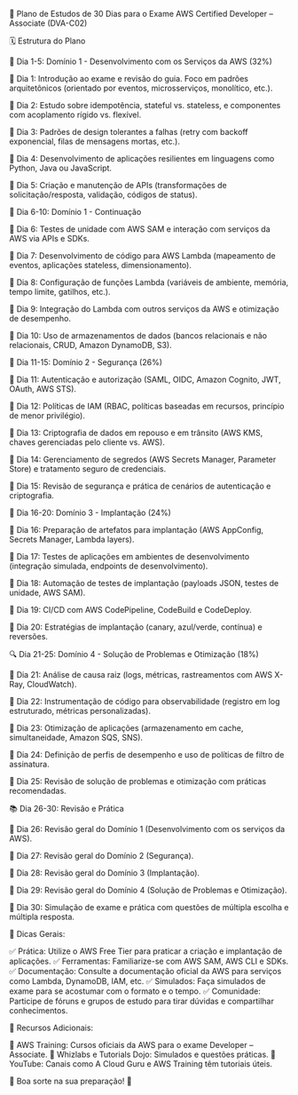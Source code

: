 📘 Plano de Estudos de 30 Dias para o Exame AWS Certified Developer – Associate (DVA-C02)

🗓️ Estrutura do Plano

📌 Dia 1-5: Domínio 1 - Desenvolvimento com os Serviços da AWS (32%)

📅 Dia 1: Introdução ao exame e revisão do guia. Foco em padrões arquitetônicos (orientado por eventos, microsserviços, monolítico, etc.).

📅 Dia 2: Estudo sobre idempotência, stateful vs. stateless, e componentes com acoplamento rígido vs. flexível.

📅 Dia 3: Padrões de design tolerantes a falhas (retry com backoff exponencial, filas de mensagens mortas, etc.).

📅 Dia 4: Desenvolvimento de aplicações resilientes em linguagens como Python, Java ou JavaScript.

📅 Dia 5: Criação e manutenção de APIs (transformações de solicitação/resposta, validação, códigos de status).

📌 Dia 6-10: Domínio 1 - Continuação

📅 Dia 6: Testes de unidade com AWS SAM e interação com serviços da AWS via APIs e SDKs.

📅 Dia 7: Desenvolvimento de código para AWS Lambda (mapeamento de eventos, aplicações stateless, dimensionamento).

📅 Dia 8: Configuração de funções Lambda (variáveis de ambiente, memória, tempo limite, gatilhos, etc.).

📅 Dia 9: Integração do Lambda com outros serviços da AWS e otimização de desempenho.

📅 Dia 10: Uso de armazenamentos de dados (bancos relacionais e não relacionais, CRUD, Amazon DynamoDB, S3).

🔐 Dia 11-15: Domínio 2 - Segurança (26%)

📅 Dia 11: Autenticação e autorização (SAML, OIDC, Amazon Cognito, JWT, OAuth, AWS STS).

📅 Dia 12: Políticas de IAM (RBAC, políticas baseadas em recursos, princípio de menor privilégio).

📅 Dia 13: Criptografia de dados em repouso e em trânsito (AWS KMS, chaves gerenciadas pelo cliente vs. AWS).

📅 Dia 14: Gerenciamento de segredos (AWS Secrets Manager, Parameter Store) e tratamento seguro de credenciais.

📅 Dia 15: Revisão de segurança e prática de cenários de autenticação e criptografia.

🚀 Dia 16-20: Domínio 3 - Implantação (24%)

📅 Dia 16: Preparação de artefatos para implantação (AWS AppConfig, Secrets Manager, Lambda layers).

📅 Dia 17: Testes de aplicações em ambientes de desenvolvimento (integração simulada, endpoints de desenvolvimento).

📅 Dia 18: Automação de testes de implantação (payloads JSON, testes de unidade, AWS SAM).

📅 Dia 19: CI/CD com AWS CodePipeline, CodeBuild e CodeDeploy.

📅 Dia 20: Estratégias de implantação (canary, azul/verde, contínua) e reversões.

🔍 Dia 21-25: Domínio 4 - Solução de Problemas e Otimização (18%)

📅 Dia 21: Análise de causa raiz (logs, métricas, rastreamentos com AWS X-Ray, CloudWatch).

📅 Dia 22: Instrumentação de código para observabilidade (registro em log estruturado, métricas personalizadas).

📅 Dia 23: Otimização de aplicações (armazenamento em cache, simultaneidade, Amazon SQS, SNS).

📅 Dia 24: Definição de perfis de desempenho e uso de políticas de filtro de assinatura.

📅 Dia 25: Revisão de solução de problemas e otimização com práticas recomendadas.

📚 Dia 26-30: Revisão e Prática

📅 Dia 26: Revisão geral do Domínio 1 (Desenvolvimento com os serviços da AWS).

📅 Dia 27: Revisão geral do Domínio 2 (Segurança).

📅 Dia 28: Revisão geral do Domínio 3 (Implantação).

📅 Dia 29: Revisão geral do Domínio 4 (Solução de Problemas e Otimização).

📅 Dia 30: Simulação de exame e prática com questões de múltipla escolha e múltipla resposta.

🎯 Dicas Gerais:

✅ Prática: Utilize o AWS Free Tier para praticar a criação e implantação de aplicações.
✅ Ferramentas: Familiarize-se com AWS SAM, AWS CLI e SDKs.
✅ Documentação: Consulte a documentação oficial da AWS para serviços como Lambda, DynamoDB, IAM, etc.
✅ Simulados: Faça simulados de exame para se acostumar com o formato e o tempo.
✅ Comunidade: Participe de fóruns e grupos de estudo para tirar dúvidas e compartilhar conhecimentos.

📌 Recursos Adicionais:

🔹 AWS Training: Cursos oficiais da AWS para o exame Developer – Associate.
🔹 Whizlabs e Tutorials Dojo: Simulados e questões práticas.
🔹 YouTube: Canais como A Cloud Guru e AWS Training têm tutoriais úteis.

🎯 Boa sorte na sua preparação! 🚀
